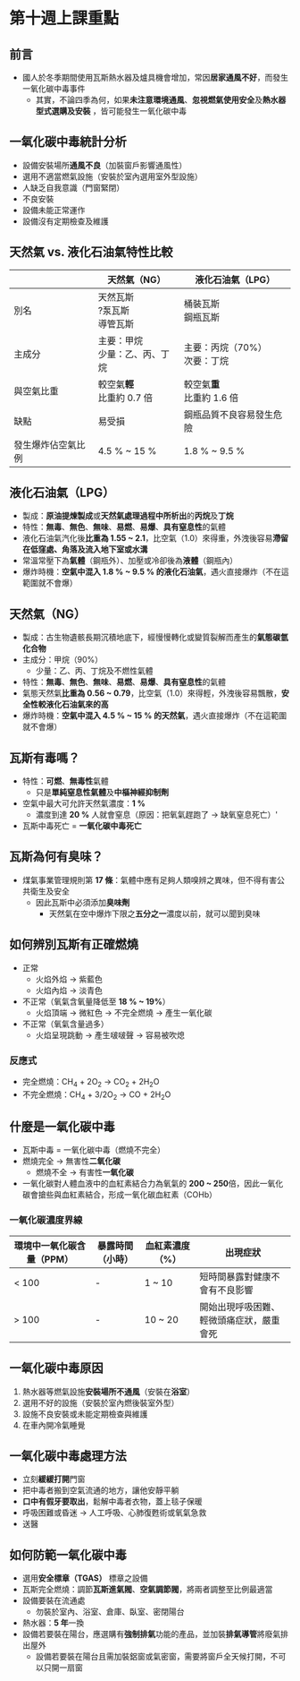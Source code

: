 # 第十週上課重點
## 前言
* 國人於冬季期間使用瓦斯熱水器及爐具機會增加，常因**居家通風不好**，而發生一氧化碳中毒事件
    * 其實，不論四季為何，如果**未注意環境通風**、**忽視燃氣使用安全**及**熱水器型式選購及安裝**
    ，皆可能發生一氧化碳中毒
## 一氧化碳中毒統計分析
* 設備安裝場所**通風不良**（加裝窗戶影響通風性）
* 選用不適當燃氣設施（安裝於室內選用室外型設施）
* 人缺乏自我意識（門窗緊閉）
* 不良安裝
* 設備未能正常運作
* 設備沒有定期檢查及維護
## 天然氣 vs. 液化石油氣特性比較
| | 天然氣（NG）| 液化石油氣（LPG）|
| ------ | ----- | ----- |
| 別名 | 天然瓦斯<br>?泵瓦斯<br>導管瓦斯 | 桶裝瓦斯<br>鋼瓶瓦斯 |
| 主成分 | 主要：甲烷<br>少量：乙、丙、丁烷 | 主要：丙烷（70%）<br>次要：丁烷 |
| 與空氣比重 | 較空氣**輕**<br>比重約 0.7 倍 | 較空氣**重**<br>比重約 1.6 倍 |
| 缺點 | 易受損 | 鋼瓶品質不良容易發生危險 |
| 發生爆炸佔空氣比例 | 4.5 % ~ 15 % | 1.8 % ~ 9.5 % |

## 液化石油氣（LPG）
* 製成：**原油提煉製成**或**天然氣處理過程中所析出**的**丙烷**及**丁烷**
* 特性：**無毒**、**無色**、**無味**、**易燃**、**易爆**、**具有窒息性**的氣體
* 液化石油氣汽化後**比重為 1.55 ~ 2.1**，比空氣（1.0）來得重，外洩後容易**滯留在低窪處、角落及流入地下室或水溝**
* 常溫常壓下為**氣體**（鋼瓶外）、加壓或冷卻後為**液體**（鋼瓶內）
* 爆炸時機：**空氣中混入 1.8 % ~ 9.5 % 的液化石油氣**，遇火直接爆炸（不在這範圍就不會爆）

## 天然氣（NG）
* 製成：古生物遺骸長期沉積地底下，經慢慢轉化或變質裂解而產生的**氣態碳氫化合物**
* 主成分：甲烷（90%）
    * 少量：乙、丙、丁烷及不燃性氣體
* 特性：**無毒**、**無色**、**無味**、**易燃**、**易爆**、**具有窒息性**的氣體
* 氣態天然氣**比重為 0.56 ~ 0.79**，比空氣（1.0）來得輕，外洩後容易飄散，**安全性較液化石油氣來的高**
* 爆炸時機：**空氣中混入 4.5 % ~ 15 % 的天然氣**，遇火直接爆炸（不在這範圍就不會爆）

## 瓦斯有毒嗎？
* 特性：**可燃**、**無毒性**氣體
    * 只是**單純窒息性氣體**及**中樞神經抑制劑**
* 空氣中最大可允許天然氣濃度：**1 %**
    * 濃度到達 **20 %** 人就會窒息（原因：把氧氣趕跑了 -> 缺氧窒息死亡）'
* 瓦斯中毒死亡 = **一氧化碳中毒死亡**

## 瓦斯為何有臭味？　
* 煤氣事業管理規則第 **17 條**：氣體中應有足夠人類嗅辨之異味，但不得有害公共衛生及安全
    * 因此瓦斯中必須添加**臭味劑**
        * 天然氣在空中爆炸下限之**五分之一**濃度以前，就可以聞到臭味

## 如何辨別瓦斯有正確燃燒
* 正常
    * 火焰外焰 -> 紫藍色
    * 火焰內焰 -> 淡青色
* 不正常（氧氣含氧量降低至 **18 % ~ 19%**）
    * 火焰頂端 -> 微紅色 -> 不完全燃燒 -> 產生一氧化碳
* 不正常（氧氣含量過多）
    * 火焰呈現跳動 -> 產生啵啵聲 -> 容易被吹熄
### 反應式
* 完全燃燒：CH<sub>4</sub> + 2O<sub>2</sub> -> CO<sub>2</sub> + 2H<sub>2</sub>O
* 不完全燃燒：CH<sub>4</sub> + 3/2O<sub>2</sub> -> CO + 2H<sub>2</sub>O

## 什麼是一氧化碳中毒
* 瓦斯中毒 = 一氧化碳中毒（燃燒不完全）
* 燃燒完全 -> 無害性**二氧化碳**
    * 燃燒不全 -> 有害性**一氧化碳**
* 一氧化碳對人體血液中的血紅素結合力為氧氣的 **200 ~ 250**倍，因此一氧化碳會搶些與血紅素結合，形成一氧化碳血紅素（COHb）
### 一氧化碳濃度界線
| 環境中一氧化碳含量（PPM）| 暴露時間（小時）| 血紅素濃度（%）| 出現症狀 |
| ----- | ----- | ----- | ----- |
| < 100 | - | 1 ~ 10 | 短時間暴露對健康不會有不良影響 |
| > 100 | - | 10 ~ 20 | 開始出現呼吸困難、輕微頭痛症狀，嚴重會死 |

## 一氧化碳中毒原因
1. 熱水器等燃氣設施**安裝場所不通風**（安裝在**浴室**）
2. 選用不好的設施（安裝於室內燃後裝室外型）
3. 設施不良安裝或未能定期檢查與維護
4. 在車內開冷氣睡覺

## 一氧化碳中毒處理方法
* 立刻**緩緩打開**門窗
* 把中毒者搬到空氣流通的地方，讓他安靜平躺
* **口中有假牙要取出**，鬆解中毒者衣物，蓋上毯子保暖
* 呼吸困難或昏迷 -> 人工呼吸、心肺復甦術或氧氣急救
* 送醫

## 如何防範一氧化碳中毒
* 選用**安全標章（TGAS）** 標章之設備
* 瓦斯完全燃燒：調節**瓦斯進氣閥**、**空氣調節閥**，將兩者調整至比例最適當
* 設備要裝在流通處
    * 勿裝於室內、浴室、倉庫、臥室、密閉陽台
* 熱水器：**5 年**一換
* 設備若要裝在陽台，應選購有**強制排氣**功能的產品，並加裝**排氣導管**將廢氣排出屋外
    * 設備若要裝在陽台且需加裝鋁窗或氣密窗，需要將窗戶全天候打開，不可以只開一扇窗


